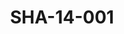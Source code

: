 ---
pid: SHA-14-001
title: SHA-14-001
language: en
original_label: 
rights: Sharhabil Ahmed
location_of_original: Sharhabil Ahmed
photographer_or_studio: 
scanned_from: photograph 10.5 by 16
_date: '1963'
location: Khartoum
description: Hassan Saroji and Sharhabil Ahmed
additional_notes: 
permission_display: 'yes'
on_server: 'no'
on_website: 'no'
permalink: /photopages/en/SHA-14-001.html
layout: photo-page
---